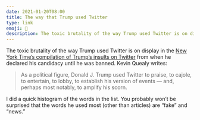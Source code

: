```yaml
---
date: 2021-01-20T08:00
title: The way that Trump used Twitter
type: link
emoji: 🤬
description: The toxic brutality of the way Trump used Twitter is on display in the New York Times compilation of his insults.
---
```


The toxic brutality of the way Trump used Twitter is on display in the [New York Time’s compilation of Trump’s insults on Twitter][link] from when he declared his candidacy until he was banned. Kevin Quealy writes:

> As a political figure, Donald J. Trump used Twitter to praise, to cajole, to entertain, to lobby, to establish his version of events — and, perhaps most notably, to amplify his scorn.

I did a quick histogram of the words in the list. You probably won’t be surprised that the words he used most (other than articles) are “fake” and “news.”

[link]: https://www.nytimes.com/interactive/2021/01/19/upshot/trump-complete-insult-list.html
